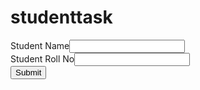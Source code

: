 # studenttask
<!DOCTYPE html>
<html lang="en">
<head>
    <meta charset="UTF-8">
    <meta name="viewport" content="width=device-width, initial-scale=1.0">
    <title>Js Task - 2</title>
    <link href="https://cdn.jsdelivr.net/npm/bootstrap@5.0.2/dist/css/bootstrap.min.css" rel="stylesheet" integrity="sha384-EVSTQN3/azprG1Anm3QDgpJLIm9Nao0Yz1ztcQTwFspd3yD65VohhpuuCOmLASjC" crossorigin="anonymous">
    <script src="https://cdn.jsdelivr.net/npm/@popperjs/core@2.9.2/dist/umd/popper.min.js" integrity="sha384-IQsoLXl5PILFhosVNubq5LC7Qb9DXgDA9i+tQ8Zj3iwWAwPtgFTxbJ8NT4GN1R8p" crossorigin="anonymous"></script>
<script src="https://cdn.jsdelivr.net/npm/bootstrap@5.0.2/dist/js/bootstrap.min.js" integrity="sha384-cVKIPhGWiC2Al4u+LWgxfKTRIcfu0JTxR+EQDz/bgldoEyl4H0zUF0QKbrJ0EcQF" crossorigin="anonymous"></script>
<link rel="stylesheet" href="https://cdnjs.cloudflare.com/ajax/libs/font-awesome/6.5.2/css/all.min.css" integrity="sha512-SnH5WK+bZxgPHs44uWIX+LLJAJ9/2PkPKZ5QiAj6Ta86w+fsb2TkcmfRyVX3pBnMFcV7oQPJkl9QevSCWr3W6A==" crossorigin="anonymous" referrerpolicy="no-referrer" />
<script>
    function load(id)
      {
        if(id=='studentName'){
            document.getElementById('studentRollNo').style.background="none";
        }else{
            document.getElementById('studentName').style.background="none";
        }
        document.getElementById(id).style.background="green";
      }
      function formValidation()
      {
        const studentName=document.forms.studentData.studentName.value;
        const studentRollNo=document.forms.studentData.studentRollNo.value;
        if (studentName === "" || studentName.includes('0') || studentName.includes('1') || studentName.includes('2') || name.includes('3')
        || studentName.includes('4') || studentName.includes('5') || studentName.includes('6') || studentName.includes('7')
        || studentName.includes('8') || studentName.includes('9')) {
            window.alert("Please enter your name properly.");
            document.getElementById('studentName').focus();
            return false;
        }
        if (isNaN(studentRollNo)) {
            window.alert("Please enter Numeric value");
            document.getElementById('studentRollNo').focus();
            return false;
        } else {
            window.alert("Numeric value is: " + studentRollNo);
        }
      }
</script>
</head>
<body>
    <div class="container">
        <form name="studentData" >
            <div class="row">
                <div class="col-4"><label>Student Name</label><input type="text" name="studentName" id="studentName" onfocus="load('studentName')" class="form-control inputField"></div>
                <div class="col-4"><label>Student Roll No</label><input type="text" name="studentRollNo" id="studentRollNo" onfocus="load('studentRollNo')" class="form-control inputField"></div>
                <div class="col-4 mt-4"><input type="button" onclick="formValidation()" value="Submit" class="btn btn-success"></div>
            </div>
        </form>
    </div>
</body>
</html>


